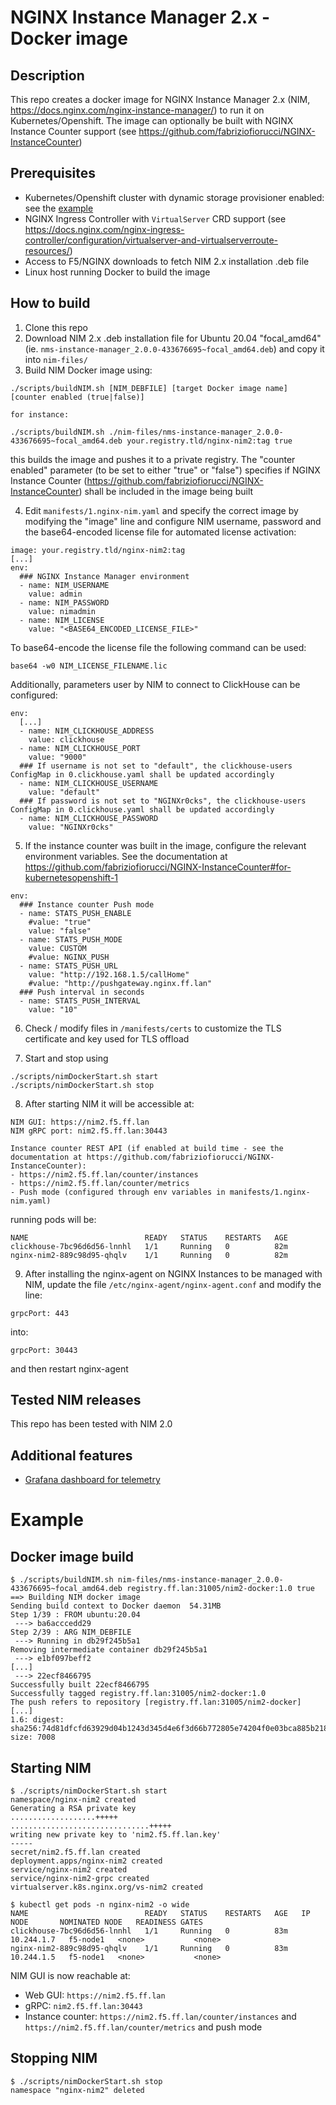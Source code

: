 # NGINX Instance Manager 2.x - Docker image

## Description

This repo creates a docker image for NGINX Instance Manager 2.x (NIM, https://docs.nginx.com/nginx-instance-manager/) to run it on Kubernetes/Openshift.
The image can optionally be built with NGINX Instance Counter support (see https://github.com/fabriziofiorucci/NGINX-InstanceCounter)

## Prerequisites

- Kubernetes/Openshift cluster with dynamic storage provisioner enabled: see the [example](/contrib/pvc-provisioner)
- NGINX Ingress Controller with `VirtualServer` CRD support (see https://docs.nginx.com/nginx-ingress-controller/configuration/virtualserver-and-virtualserverroute-resources/)
- Access to F5/NGINX downloads to fetch NIM 2.x installation .deb file
- Linux host running Docker to build the image

## How to build

1. Clone this repo
2. Download NIM 2.x .deb installation file for Ubuntu 20.04 "focal_amd64" (ie. `nms-instance-manager_2.0.0-433676695~focal_amd64.deb`) and copy it into `nim-files/`
3. Build NIM Docker image using:

```
./scripts/buildNIM.sh [NIM_DEBFILE] [target Docker image name] [counter enabled (true|false)]

for instance:

./scripts/buildNIM.sh ./nim-files/nms-instance-manager_2.0.0-433676695~focal_amd64.deb your.registry.tld/nginx-nim2:tag true
```

this builds the image and pushes it to a private registry. The "counter enabled" parameter (to be set to either "true" or "false") specifies if NGINX Instance Counter (https://github.com/fabriziofiorucci/NGINX-InstanceCounter) shall be included in the image being built

4. Edit `manifests/1.nginx-nim.yaml` and specify the correct image by modifying the "image" line and configure NIM username, password and the base64-encoded license file for automated license activation:

```
image: your.registry.tld/nginx-nim2:tag
[...]
env:
  ### NGINX Instance Manager environment
  - name: NIM_USERNAME
    value: admin
  - name: NIM_PASSWORD
    value: nimadmin
  - name: NIM_LICENSE
    value: "<BASE64_ENCODED_LICENSE_FILE>"
```

To base64-encode the license file the following command can be used:

```
base64 -w0 NIM_LICENSE_FILENAME.lic
```

Additionally, parameters user by NIM to connect to ClickHouse can be configured:

```
env:
  [...]
  - name: NIM_CLICKHOUSE_ADDRESS
    value: clickhouse
  - name: NIM_CLICKHOUSE_PORT
    value: "9000"
  ### If username is not set to "default", the clickhouse-users ConfigMap in 0.clickhouse.yaml shall be updated accordingly
  - name: NIM_CLICKHOUSE_USERNAME
    value: "default"
  ### If password is not set to "NGINXr0cks", the clickhouse-users ConfigMap in 0.clickhouse.yaml shall be updated accordingly
  - name: NIM_CLICKHOUSE_PASSWORD
    value: "NGINXr0cks"
```

5. If the instance counter was built in the image, configure the relevant environment variables. See the documentation at https://github.com/fabriziofiorucci/NGINX-InstanceCounter#for-kubernetesopenshift-1

```
env:
  ### Instance counter Push mode
  - name: STATS_PUSH_ENABLE
    #value: "true"
    value: "false"
  - name: STATS_PUSH_MODE
    value: CUSTOM
    #value: NGINX_PUSH
  - name: STATS_PUSH_URL
    value: "http://192.168.1.5/callHome"
    #value: "http://pushgateway.nginx.ff.lan"
  ### Push interval in seconds
  - name: STATS_PUSH_INTERVAL
    value: "10"
```

6. Check / modify files in `/manifests/certs` to customize the TLS certificate and key used for TLS offload

7. Start and stop using

```
./scripts/nimDockerStart.sh start
./scripts/nimDockerStart.sh stop
```

8. After starting NIM it will be accessible at:

```
NIM GUI: https://nim2.f5.ff.lan
NIM gRPC port: nim2.f5.ff.lan:30443

Instance counter REST API (if enabled at build time - see the documentation at https://github.com/fabriziofiorucci/NGINX-InstanceCounter):
- https://nim2.f5.ff.lan/counter/instances
- https://nim2.f5.ff.lan/counter/metrics
- Push mode (configured through env variables in manifests/1.nginx-nim.yaml)
```

running pods will be:

```
NAME                          READY   STATUS    RESTARTS   AGE
clickhouse-7bc96d6d56-lnnhl   1/1     Running   0          82m
nginx-nim2-889c98d95-qhqlv    1/1     Running   0          82m
```

9. After installing the nginx-agent on NGINX Instances to be managed with NIM, update the file `/etc/nginx-agent/nginx-agent.conf` and modify the line:

```
grpcPort: 443
```

into:

```
grpcPort: 30443
```

and then restart nginx-agent


## Tested NIM releases

This repo has been tested with NIM 2.0


## Additional features

- [Grafana dashboard for telemetry](/contrib/grafana)


# Example

## Docker image build

```
$ ./scripts/buildNIM.sh nim-files/nms-instance-manager_2.0.0-433676695~focal_amd64.deb registry.ff.lan:31005/nim2-docker:1.0 true
==> Building NIM docker image
Sending build context to Docker daemon  54.31MB
Step 1/39 : FROM ubuntu:20.04
 ---> ba6acccedd29
Step 2/39 : ARG NIM_DEBFILE
 ---> Running in db29f245b5a1
Removing intermediate container db29f245b5a1
 ---> e1bf097beff2
[...]
 ---> 22ecf8466795
Successfully built 22ecf8466795
Successfully tagged registry.ff.lan:31005/nim2-docker:1.0
The push refers to repository [registry.ff.lan:31005/nim2-docker]
[...]
1.6: digest: sha256:74d81dfcfd63929d04b1243d345d4e6f3d66b772805e74204f0e03bca885b218 size: 7008
```

## Starting NIM

```
$ ./scripts/nimDockerStart.sh start
namespace/nginx-nim2 created
Generating a RSA private key
...................+++++
...............................+++++
writing new private key to 'nim2.f5.ff.lan.key'
-----
secret/nim2.f5.ff.lan created
deployment.apps/nginx-nim2 created
service/nginx-nim2 created
service/nginx-nim2-grpc created 
virtualserver.k8s.nginx.org/vs-nim2 created

$ kubectl get pods -n nginx-nim2 -o wide
NAME                          READY   STATUS    RESTARTS   AGE   IP           NODE       NOMINATED NODE   READINESS GATES
clickhouse-7bc96d6d56-lnnhl   1/1     Running   0          83m   10.244.1.7   f5-node1   <none>           <none>
nginx-nim2-889c98d95-qhqlv    1/1     Running   0          83m   10.244.1.5   f5-node1   <none>           <none>
```

NIM GUI is now reachable at:
- Web GUI: `https://nim2.f5.ff.lan`
- gRPC: `nim2.f5.ff.lan:30443`
- Instance counter: `https://nim2.f5.ff.lan/counter/instances` and `https://nim2.f5.ff.lan/counter/metrics` and push mode

## Stopping NIM

```
$ ./scripts/nimDockerStart.sh stop
namespace "nginx-nim2" deleted
```

